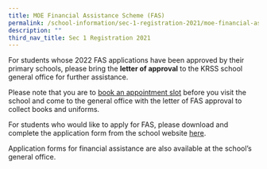 ```yaml
---
title: MOE Financial Assistance Scheme (FAS)
permalink: /school-information/sec-1-registration-2021/moe-financial-assistance-scheme-fas/
description: ""
third_nav_title: Sec 1 Registration 2021
---
```

For students whose 2022 FAS applications have been approved by their primary schools, please bring the **letter of approval** to the KRSS school general office for further assistance.

Please note that you are to [book an appointment slot](http://www.picktime.com/krss2021) before you visit the school and come to the general office with the letter of FAS approval to collect books and uniforms.

For students who would like to apply for FAS, please download and complete the application form from the school website [here](/school-information/administrative-matters/financial-assistance/).

Application forms for financial assistance are also available at the school’s general office.